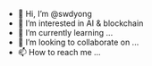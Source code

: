 - 👋 Hi, I’m @swdyong
- 👀 I’m interested in AI & blockchain
- 🌱 I’m currently learning ...
- 💞️ I’m looking to collaborate on ...
- 📫 How to reach me ...

<!---
swdyong/swdyong is a ✨ special ✨ repository because its `README.md` (this file) appears on your GitHub profile.
You can click the Preview link to take a look at your changes.
--->
